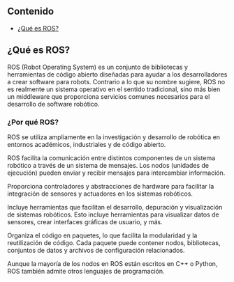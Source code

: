 ## Contenido

- [¿Qué es ROS?](##¿Qué_es_ROS?)

## ¿Qué es ROS?

ROS (Robot Operating System) es un conjunto de bibliotecas y herramientas de código abierto diseñadas para ayudar a los desarrolladores a crear software para robots. Contrario a lo que su nombre sugiere, ROS no es realmente un sistema operativo en el sentido tradicional, sino más bien un middleware que proporciona servicios comunes necesarios para el desarrollo de software robótico.
### ¿Por qué ROS?
ROS se utiliza ampliamente en la investigación y desarrollo de robótica en entornos académicos, industriales y de código abierto.

ROS facilita la comunicación entre distintos componentes de un sistema robótico a través de un sistema de mensajes. Los nodos (unidades de ejecución) pueden enviar y recibir mensajes para intercambiar información.

Proporciona controladores y abstracciones de hardware para facilitar la integración de sensores y actuadores en los sistemas robóticos.

Incluye herramientas que facilitan el desarrollo, depuración y visualización de sistemas robóticos. Esto incluye herramientas para visualizar datos de sensores, crear interfaces gráficas de usuario, y más.

Organiza el código en paquetes, lo que facilita la modularidad y la reutilización de código. Cada paquete puede contener nodos, bibliotecas, conjuntos de datos y archivos de configuración relacionados.

Aunque la mayoría de los nodos en ROS están escritos en C++ o Python, ROS también admite otros lenguajes de programación.
